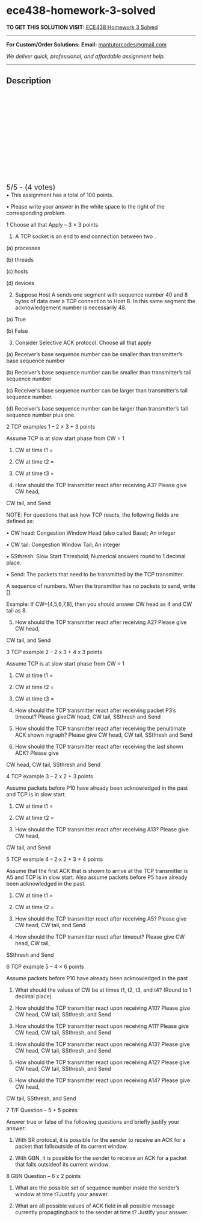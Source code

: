 # ece438-homework-3-solved
**TO GET THIS SOLUTION VISIT:** [ECE438 Homework 3 Solved](https://mantutor.com/product/ece438-homework-3-solved/)


---

**For Custom/Order Solutions:** **Email:** mantutorcodes@gmail.com  

*We deliver quick, professional, and affordable assignment help.*

---

<h2>Description</h2>



<div class="kk-star-ratings kksr-auto kksr-align-center kksr-valign-top kksr-disabled" data-payload="{&quot;align&quot;:&quot;center&quot;,&quot;id&quot;:&quot;114980&quot;,&quot;readonly&quot;:&quot;1&quot;,&quot;slug&quot;:&quot;default&quot;,&quot;valign&quot;:&quot;top&quot;,&quot;ignore&quot;:&quot;&quot;,&quot;reference&quot;:&quot;auto&quot;,&quot;class&quot;:&quot;&quot;,&quot;count&quot;:&quot;4&quot;,&quot;legendonly&quot;:&quot;&quot;,&quot;score&quot;:&quot;5&quot;,&quot;starsonly&quot;:&quot;&quot;,&quot;best&quot;:&quot;5&quot;,&quot;gap&quot;:&quot;4&quot;,&quot;greet&quot;:&quot;Rate this product&quot;,&quot;legend&quot;:&quot;5\/5 - (4 votes)&quot;,&quot;size&quot;:&quot;24&quot;,&quot;title&quot;:&quot;ECE438 Homework 3 Solved&quot;,&quot;width&quot;:&quot;138&quot;,&quot;_legend&quot;:&quot;{score}\/{best} - ({count} {votes})&quot;,&quot;font_factor&quot;:&quot;1.25&quot;}">

<div class="kksr-stars">

<div class="kksr-stars-inactive">
            <div class="kksr-star" data-star="1" style="padding-right: 4px">


<div class="kksr-icon" style="width: 24px; height: 24px;"></div>
        </div>
            <div class="kksr-star" data-star="2" style="padding-right: 4px">


<div class="kksr-icon" style="width: 24px; height: 24px;"></div>
        </div>
            <div class="kksr-star" data-star="3" style="padding-right: 4px">


<div class="kksr-icon" style="width: 24px; height: 24px;"></div>
        </div>
            <div class="kksr-star" data-star="4" style="padding-right: 4px">


<div class="kksr-icon" style="width: 24px; height: 24px;"></div>
        </div>
            <div class="kksr-star" data-star="5" style="padding-right: 4px">


<div class="kksr-icon" style="width: 24px; height: 24px;"></div>
        </div>
    </div>

<div class="kksr-stars-active" style="width: 138px;">
            <div class="kksr-star" style="padding-right: 4px">


<div class="kksr-icon" style="width: 24px; height: 24px;"></div>
        </div>
            <div class="kksr-star" style="padding-right: 4px">


<div class="kksr-icon" style="width: 24px; height: 24px;"></div>
        </div>
            <div class="kksr-star" style="padding-right: 4px">


<div class="kksr-icon" style="width: 24px; height: 24px;"></div>
        </div>
            <div class="kksr-star" style="padding-right: 4px">


<div class="kksr-icon" style="width: 24px; height: 24px;"></div>
        </div>
            <div class="kksr-star" style="padding-right: 4px">


<div class="kksr-icon" style="width: 24px; height: 24px;"></div>
        </div>
    </div>
</div>


<div class="kksr-legend" style="font-size: 19.2px;">
            5/5 - (4 votes)    </div>
    </div>
• This assignment has a total of 100 points.

• Please write your answer in the white space to the right of the corresponding problem.

1 Choose all that Apply – 3 × 3 points

1. A TCP socket is an end to end connection between two .

(a) processes

(b) threads

(c) hosts

(d) devices

2. Suppose Host A sends one segment with sequence number 40 and 8 bytes of data over a TCP connection to Host B. In this same segment the acknowledgement number is necessarily 48.

(a) True

(b) False

3. Consider Selective ACK protocol. Choose all that apply

(a) Receiver’s base sequence number can be smaller than transmitter’s base sequence number

(b) Receiver’s base sequence number can be smaller than transmitter’s tail sequence number

(c) Receiver’s base sequence number can be larger than transmitter’s tail sequence number.

(d) Receiver’s base sequence number can be larger than transmitter’s tail sequence number plus one.

2 TCP examples 1 – 2 × 3 + 3 points

Assume TCP is at slow start phase from CW = 1

1. CW at time t1 =

2. CW at time t2 =

3. CW at time t3 =

4. How should the TCP transmitter react after receiving A3? Please give CW head,

CW tail, and Send

NOTE: For questions that ask how TCP reacts, the following fields are defined as:

• CW head: Congestion Window Head (also called Base); An integer

• CW tail: Congestion Window Tail; An integer

• SSthresh: Slow Start Threshold; Numerical answers round to 1 decimal place.

• Send: The packets that need to be transmitted by the TCP transmitter.

A sequence of numbers. When the transmitter has no packets to send, write [].

Example: If CW=[4,5,6,7,8], then you should answer CW head as 4 and CW tail as 8.

5. How should the TCP transmitter react after receiving A2? Please give CW head,

CW tail, and Send

3 TCP example 2 – 2 x 3 + 4 x 3 points

Assume TCP is at slow start phase from CW = 1

1. CW at time t1 =

2. CW at time t2 =

3. CW at time t3 =

4. How should the TCP transmitter react after receiving packet P3’s timeout? Please giveCW head, CW tail, SSthresh and Send

5. How should the TCP transmitter react after receiving the penultimate ACK shown ingraph? Please give CW head, CW tail, SSthresh and Send

6. How should the TCP transmitter react after receiving the last shown ACK? Please give

CW head, CW tail, SSthresh and Send

4 TCP example 3 – 2 x 2 + 3 points

Assume packets before P10 have already been acknowledged in the past and TCP is in slow start.

1. CW at time t1 =

2. CW at time t2 =

3. How should the TCP transmitter react after receiving A13? Please give CW head,

CW tail, and Send

5 TCP example 4 – 2 x 2 + 3 + 4 points

Assume that the first ACK that is shown to arrive at the TCP transmitter is A5 and TCP is in slow start. Also assume packets before P5 have already been acknowledged in the past.

1. CW at time t1 =

2. CW at time t2 =

3. How should the TCP transmitter react after receiving A5? Please give CW head, CW tail, and Send

4. How should the TCP transmitter react after timeout? Please give CW head, CW tail,

SSthresh and Send

6 TCP example 5 – 4 × 6 points

Assume packets before P10 have already been acknowledged in the past

1. What should the values of CW be at times t1, t2, t3, and t4? (Round to 1 decimal place)

2. How should the TCP transmitter react upon receiving A10? Please give CW head, CW tail, SSthresh, and Send

3. How should the TCP transmitter react upon receiving A11? Please give CW head, CW tail, SSthresh, and Send

4. How should the TCP transmitter react upon receiving A13? Please give CW head, CW tail, SSthresh, and Send

5. How should the TCP transmitter react upon receiving A12? Please give CW head, CW tail, SSthresh, and Send

6. How should the TCP transmitter react upon receiving A14? Please give CW head,

CW tail, SSthresh, and Send

7 T/F Question – 5 + 5 points

Answer true or false of the following questions and briefly justify your answer:

1. With SR protocal, it is possible for the sender to receive an ACK for a packet that fallsoutside of its current window.

2. With GBN, it is possible for the sender to receive an ACK for a packet that falls outsideof its current window.

8 GBN Question – 6 x 2 points

1. What are the possible set of sequence number inside the sender’s window at time t?Justify your answer.

2. What are all possible values of ACK field in all possible message currently propagtingback to the sender at time t? Justify your answer.
